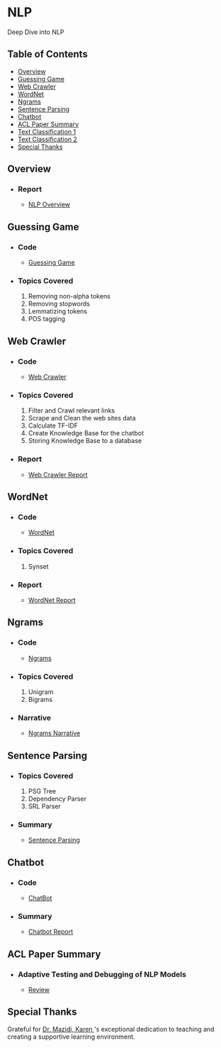 # NLP
Deep Dive into NLP

## Table of Contents
- [Overview](#overview)
- [Guessing Game](#guessing-game)
- [Web Crawler](#web-crawler)
- [WordNet](#wordnet)
- [Ngrams](#ngrams)
- [Sentence Parsing](#sentence-parsing)
- [Chatbot](#chatbot)
- [ACL Paper Summary](#ACL-paper-summary)
- [Text Classification 1](#text-classification-1)
- [Text Classification 2](#text-classification-2)
- [Special Thanks](#special-thanks)

## Overview
  * ### Report
    * [NLP Overview](Overview%20of%20NLP.pdf)

## Guessing Game
  * ### Code
    * [Guessing Game](Guessing-Game)

  * ### Topics Covered
    1. Removing non-alpha tokens
    2. Removing stopwords
    3. Lemmatizing tokens
    4. POS tagging


## Web Crawler
  * ### Code
    * [Web Crawler](Web-Crawler)

  * ### Topics Covered
    1. Filter and Crawl relevant links
    2. Scrape and Clean the web sites data
    3. Calculate TF-IDF
    4. Create Knowledge Base for the chatbot
    5. Storing Knowledge Base to a database

  * ### Report
    * [Web Crawler Report](Web-Crawler/Web-Crawler.pdf)

## WordNet
  * ### Code
    * [WordNet](WordNet)

  * ### Topics Covered
    1. Synset

  * ### Report
    * [WordNet Report](WordNet/wordnet.pdf)

## Ngrams
  * ### Code
    * [Ngrams](Ngrams)

  * ### Topics Covered
    1. Unigram
    1. Bigrams

  * ### Narrative
    * [Ngrams Narrative](Ngrams/Ngrams-Narrative.pdf)

## Sentence Parsing
  * ### Topics Covered
    1. PSG Tree
    1. Dependency Parser
    1. SRL Parser

  * ### Summary
    * [Sentence Parsing](Sentence-Parsing/Sentence_Parsing.pdf)

## Chatbot
  * ### Code
    * [ChatBot](ChatBot)

  * ### Summary
    * [Chatbot Report](ChatBot/Chatbot-Report.pdf)

## ACL Paper Summary
  * ### Adaptive Testing and Debugging of NLP Models
    * [Review](ACL-Paper-Summary/Review-Adaptive-Testing-and-Debugging-of-NLP-Models.pdf)

## Special Thanks
  Grateful for [Dr. Mazidi, Karen ](https://github.com/kjmazidi)'s exceptional dedication to teaching and creating a supportive learning environment.
